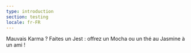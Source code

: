 ```yaml
---
type: introduction
section: testing
locale: fr-FR
---
```


Mauvais Karma ? Faites un Jest : offrez un Mocha ou un thé au Jasmine à un ami !